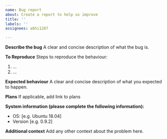```yaml
---
name: Bug report
about: Create a report to help us improve
title: ''
labels: ''
assignees: abhi1287

---
```


**Describe the bug**
A clear and concise description of what the bug is.

**To Reproduce**
Steps to reproduce the behaviour:
1. ... 
2. ... 

**Expected behaviour**
A clear and concise description of what you expected to happen.

**Plans**
If applicable, add link to plans

**System information (please complete the following information):**
 - OS: [e.g. Ubuntu 18.04]
 - Version [e.g. 0.9.2]

**Additional context**
Add any other context about the problem here.

